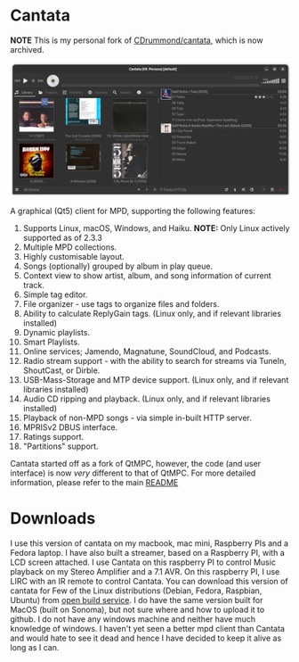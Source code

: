Cantata
=======

**NOTE** This is my personal fork of [CDrummond/cantata](https://github.com/CDrummond/cantata), which is now archived.

![ScreenShot](screenshots/mainwindow.png)


A graphical (Qt5) client for MPD, supporting the following features:

  1. Supports Linux, macOS, Windows, and Haiku. **NOTE:** Only Linux actively supported as of 2.3.3
  2. Multiple MPD collections.
  3. Highly customisable layout.
  4. Songs (optionally) grouped by album in play queue.
  5. Context view to show artist, album, and song information of current track.
  6. Simple tag editor.
  7. File organizer - use tags to organize files and folders.
  8. Ability to calculate ReplyGain tags. (Linux only, and if relevant libraries installed)
  9. Dynamic playlists.
 10. Smart Playlists.
 11. Online services; Jamendo, Magnatune, SoundCloud, and Podcasts.
 12. Radio stream support - with the ability to search for streams via TuneIn, ShoutCast, or Dirble.
 13. USB-Mass-Storage and MTP device support. (Linux only, and if relevant libraries installed)
 14. Audio CD ripping and playback. (Linux only, and if relevant libraries installed)
 15. Playback of non-MPD songs - via simple in-built HTTP server.
 16. MPRISv2 DBUS interface.
 17. Ratings support.
 18. "Partitions" support.

Cantata started off as a fork of QtMPC, however, the code (and user interface) is now *very* different to that of QtMPC.
For more detailed information, please refer to the main [README](https://raw.githubusercontent.com/CDrummond/cantata/master/README)

# Downloads

I use this version of cantata on my macbook, mac mini, Raspberry PIs and a Fedora laptop. I have also built a streamer, based on a Raspberry PI, with a LCD screen attached. I use Cantata on this raspberry PI to control Music playback on my Stereo Amplifier and a 7.1 AVR. On this raspberry PI, I use LIRC with an IR remote to control Cantata. You can download this version of cantata for Few of the Linux distributions (Debian, Fedora, Raspbian, Ubuntu) from [open build service](https://software.opensuse.org//download.html?project=home%3Ambhangui%3Araspi&package=cantata). I do have the same version built for MacOS (built on Sonoma), but not sure where and how to upload it to github. I do not have any windows machine and neither have much knowledge of windows. I haven't yet seen a better mpd client than Cantata and would hate to see it dead and hence I have decided to keep it alive as long as I can.
